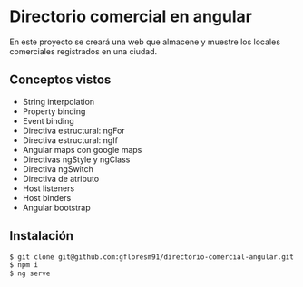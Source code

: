 # Directorio comercial en angular

En este proyecto se creará una web que almacene y muestre los locales comerciales registrados en una ciudad.

## Conceptos vistos

- String interpolation
- Property binding
- Event binding
- Directiva estructural: ngFor
- Directiva estructural: ngIf
- Angular maps con google maps
- Directivas ngStyle y ngClass
- Directiva ngSwitch
- Directiva de atributo
- Host listeners
- Host binders
- Angular bootstrap

## Instalación

```bash
$ git clone git@github.com:gfloresm91/directorio-comercial-angular.git
$ npm i
$ ng serve
```
